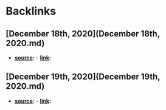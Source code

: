 
# Backlinks
## [December 18th, 2020](December 18th, 2020.md)
- **[source](source.md):**
        - **[link](link.md):**

## [December 19th, 2020](December 19th, 2020.md)
- **[source](source.md):**
        - **[link](link.md):**

